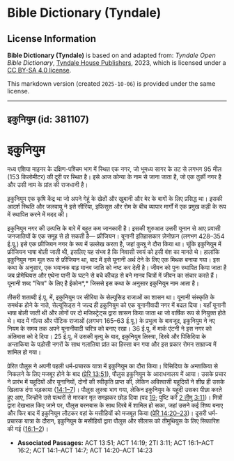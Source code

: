 # Bible Dictionary (Tyndale)

## License Information

**Bible Dictionary (Tyndale)** is based on and adapted from: _Tyndale Open Bible Dictionary_, [Tyndale House Publishers](https://tyndaleopenresources.com/), 2023, which is licensed under a [CC BY-SA 4.0 license](https://creativecommons.org/licenses/by-sa/4.0/legalcode.en).

This markdown version (created `2025-10-06`) is provided under the same license.



--------------------------------

## इकुनियुम (id: 381107)

इकुनियुम
========

मध्य एशिया माइनर के दक्षिण\-पश्चिम भाग में स्थित एक नगर, जो भूमध्य सागर के तट से लगभग 95 मील (153 किलोमीटर) की दूरी पर स्थित है। इसे आज कोन्या के नाम से जाना जाता है, जो एक तुर्की नगर है और उसी नाम के प्रांत की राजधानी है।

इकुनियुम एक कृषि केंद्र था जो अपने गेहूं के खेतों और खुबानी और बेर के बागों के लिए प्रसिद्ध था। इसकी आदर्श स्थिति और जलवायु ने इसे सीरिया, इफिसुस और रोम के बीच व्यापार मार्गों में एक प्रमुख कड़ी के रूप में स्थापित करने में मदद की।

इकुनियुम नगर की उत्पत्ति के बारे में बहुत कम जानकारी है। इसकी शुरुआत उत्तरी यूनान से आए प्रवासी जनजातियों के एक समूह से हो सकती है— फ्रीजियन। यूनानी इतिहासकार ज़ेनोफ़न (लगभग 428–354 ई.पू.) इसे एक फ्रीजियन नगर के रूप में उल्लेख करता है, जहां कुस्रू ने दौरा किया था। चूंकि इकुनियुम में फ्रीजियन भाषा बोली जाती थी, इसलिए यह संभव है कि निवासी स्वयं को इसी वंश का मानते थे। हालांकि इकुनियुम नाम मूल रूप से फ्रीजियन था, बाद में इसे यूनानी अर्थ देने के लिए एक मिथक बनाया गया। इस कथा के अनुसार, एक भयानक बाढ़ मानव जाति को नष्ट कर देती है। जीवन को पुनः स्थापित किया जाता है जब प्रोमेथियस और एथेना पानी के घटने से बचे कीचड़ से बने मानव चित्रों में जीवन का संचार करते हैं। यूनानी शब्द "चित्र" के लिए है ईकोन*,* जिससे इस कथा के अनुसार इकुनियुम नाम आता है।

तीसरी शताब्दी ई.पू. में, इकुनियुम पर सीरिया के सेल्यूसिड राजाओं का शासन था। यूनानी संस्कृति के समर्थक होने के नाते, सेल्यूसिड्स ने जल्द ही इकुनियुम को एक यूनानीवादी नगर में बदल दिया। यहाँ यूनानी भाषा बोली जाती थी और लोगों पर दो मजिस्ट्रेट्स द्वारा शासन किया जाता था जो वार्षिक रूप से नियुक्त होते थे। बाद में गॉल्स और पोंटिक राजाओं (लगभग 165–63 ई.पू.) के प्रभुत्व के बावजूद, इकुनियुम ने नए नियम के समय तक अपने यूनानीवादी चरित्र को बनाए रखा। 36 ई.पू. में मार्क एंटनी ने इस नगर को अंतिमास को दे दिया। 25 ई.पू. में उसकी मृत्यु के बाद, इकुनियुम लिस्त्रा, दिरबे और पिसिदिया के अन्ताकिया के पड़ोसी नगरों के साथ गलातिया प्रांत का हिस्सा बन गया और इस प्रकार रोमन साम्राज्य में शामिल हो गया।

प्रेरित पौलुस ने अपनी पहली धर्म\-प्रचारक यात्रा में इकुनियुम का दौरा किया। पिसिदिया के अन्ताकिया से निकलने के लिए मजबूर होने के बाद ([प्रेरि 13:51](https://ref.ly/Acts13:51)), पौलुस इकुनियुम के आराधनालय में आया। उसके प्रचार ने प्रारंभ में यहूदियों और यूनानियों, दोनों की स्वीकृति प्राप्त की, लेकिन अविश्वासी यहूदियों ने शीघ्र ही उसके खिलाफ दंगा भड़काया ([14:1–7](https://ref.ly/Acts14:1-Acts14:7))। पौलुस लुस्त्रा भाग गया, लेकिन इकुनियुम के यहूदी उसका पीछा करते हुए आए, जिन्होंने उसे पत्थरों से मारकर मृत समझकर छोड़ दिया (पद [19](https://ref.ly/Acts14:19); पुष्टि करें [2 तीमु 3:11](https://ref.ly/2Tim3:11))। मित्रों द्वारा देखभाल किए जाने पर, पौलुस बरनबास के साथ दिरबे में शामिल हो सका, जहां उसने कई शिष्य बनाए और फिर बाद में इकुनियुम लौटकर वहां के मसीहियों को मजबूत किया ([प्रेरि 14:20–23](https://ref.ly/Acts14:20-Acts14:23))। दूसरी धर्म\-प्रचारक यात्रा के दौरान, इकुनियुम के मसीहियों द्वारा पौलुस और सीलास को तीमुथियुस के लिए सिफारिश की गई ([16:1–2](https://ref.ly/Acts16:1-Acts16:2))।

* **Associated Passages:** ACT 13:51; ACT 14:19; 2TI 3:11; ACT 16:1–ACT 16:2; ACT 14:1–ACT 14:7; ACT 14:20–ACT 14:23

